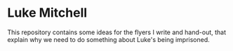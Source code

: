 # Luke Mitchell

This repository contains some ideas for the flyers I write and hand-out,
that explain why we need to do something about Luke's being imprisoned.